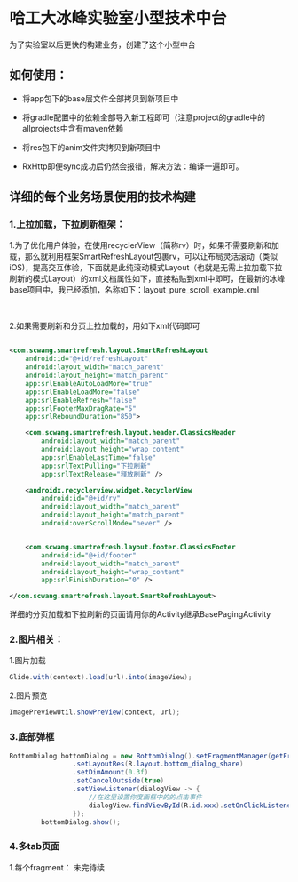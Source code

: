 # 哈工大冰峰实验室小型技术中台

    
为了实验室以后更快的构建业务，创建了这个小型中台

## 如何使用：
 - 将app包下的base层文件全部拷贝到新项目中
 
 - 将gradle配置中的依赖全部导入新工程即可（注意project的gradle中的allprojects中含有maven依赖
 
 - 将res包下的anim文件夹拷贝到新项目中
 
 - RxHttp即便sync成功后仍然会报错，解决方法：编译一遍即可。
 
 
## 详细的每个业务场景使用的技术构建

### 1.上拉加载，下拉刷新框架：

1.为了优化用户体验，在使用recyclerView（简称rv）时，如果不需要刷新和加载，那么就利用框架SmartRefreshLayout包裹rv，可以让布局灵活滚动（类似iOS)，提高交互体验，下面就是此纯滚动模式Layout（也就是无需上拉加载下拉刷新的模式Layout）的xml文档属性如下，直接粘贴到xml中即可，在最新的冰峰base项目中，我已经添加，名称如下：layout_pure_scroll_example.xml
 
 <br/>
 
2.如果需要刷新和分页上拉加载的，用如下xml代码即可

```xml

<com.scwang.smartrefresh.layout.SmartRefreshLayout
    android:id="@+id/refreshLayout"
    android:layout_width="match_parent"
    android:layout_height="match_parent"
    app:srlEnableAutoLoadMore="true"
    app:srlEnableLoadMore="false"
    app:srlEnableRefresh="false"
    app:srlFooterMaxDragRate="5"
    app:srlReboundDuration="850">

    <com.scwang.smartrefresh.layout.header.ClassicsHeader
        android:layout_width="match_parent"
        android:layout_height="wrap_content"
        app:srlEnableLastTime="false"
        app:srlTextPulling="下拉刷新"
        app:srlTextRelease="释放刷新" />

    <androidx.recyclerview.widget.RecyclerView
        android:id="@+id/rv"
        android:layout_width="match_parent"
        android:layout_height="match_parent"
        android:overScrollMode="never" />


    <com.scwang.smartrefresh.layout.footer.ClassicsFooter
        android:id="@+id/footer"
        android:layout_width="match_parent"
        android:layout_height="wrap_content"
        app:srlFinishDuration="0" />

</com.scwang.smartrefresh.layout.SmartRefreshLayout>
```

详细的分页加载和下拉刷新的页面请用你的Activity继承BasePagingActivity


### 2.图片相关：

1.图片加载
```Java
Glide.with(context).load(url).into(imageView);
```

2.图片预览
```Java
ImagePreviewUtil.showPreView(context, url);
```

### 3.底部弹框

```Java
BottomDialog bottomDialog = new BottomDialog().setFragmentManager(getFragmentManager())
                .setLayoutRes(R.layout.bottom_dialog_share)
                .setDimAmount(0.3f)
                .setCancelOutside(true)
                .setViewListener(dialogView -> {
                    //在这里设置你度画框中的的点击事件
                    dialogView.findViewById(R.id.xxx).setOnClickListener(xxx);
                });
        bottomDialog.show();
```

### 4.多tab页面

1.每个fragment：
未完待续





 





 
 
 
  


